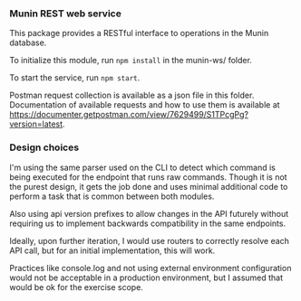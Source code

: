 ### Munin REST web service

This package provides a RESTful interface to operations in the Munin database.

To initialize this module, run ```npm install``` in the munin-ws/ folder.

To start the service, run ```npm start```.

Postman request collection is available as a json file in this folder.
Documentation of available requests and how to use them is available at https://documenter.getpostman.com/view/7629499/S1TPcgPg?version=latest.

### Design choices

I'm using the same parser used on the CLI to detect which command is being executed for the endpoint that runs raw commands. Though it is not the purest design, it gets the job done and uses minimal additional code to perform a task that is common between both modules.

Also using api version prefixes to allow changes in the API futurely without requiring us to implement backwards compatibility in the same endpoints.

Ideally, upon further iteration, I would use routers to correctly resolve each API call, but for an initial implementation, this will work.

Practices like console.log and not using external environment configuration would not be acceptable in a production environment, but I assumed that would be ok for the exercise scope.